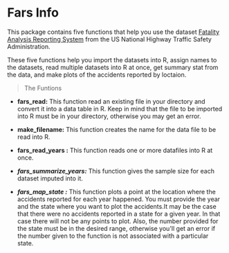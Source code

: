 
# Fars Info

 

This package contains five functions that help you use the dataset [Fatality Analysis Reporting System](https://www.nhtsa.gov/Data/Fatality-Analysis-Reporting-System-(FAR)) from the US National Highway Traffic Safety Administration.

 

These five functions help you import the datasets into R, assign names to the datasets, read multiple datasets into R at once, get summary stat from the data, and make plots of the accidents reported by loctaion.   

 

 

> The Funtions
 

* **fars_read:** This function read an existing file in your directory and convert it into a data table in R. Keep in mind that the file to be imported into R must be in your directory, otherwise you may get an error.

 

* **make_filename:** This function creates the name for the data file to be read into R.

 

* **fars_read_years :** This function reads one or more datafiles into R at once.

 

* ***fars_summarize_years:*** This function gives the sample size for each dataset imputed into it.

 

* ***fars_map_state :*** This function plots a point at the location where the accidents reported for each year happened. You must provide the year and the state where you want to plot the accidents.It may be the case that there were no accidents reported in a state for a given year. In that case there will not be any points to plot. Also, the number provided for the state must be in the desired range, otherwise you'll get an error if the number given to the function is not associated with a particular state.

 
